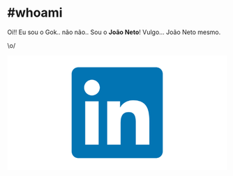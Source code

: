 # #whoami 

Oi!! Eu sou o Gok.. não não.. Sou o **João Neto**! Vulgo... João Neto mesmo.

\o/


![Octocat](https://github.com/j040n3t0/j040n3t0.github.io/blob/master/assets/images/linkedin.png)
